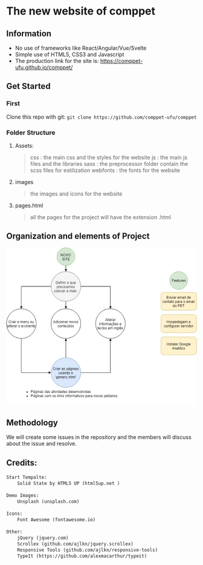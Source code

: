 # The new website of comppet


## Information

- No use of frameworks like React/Angular/Vue/Svelte
- Simple use of HTML5, CSS3 and Javascript
- The production link for the site is: https://comppet-ufu.github.io/comppet/

## Get Started

### First
Clone this repo with git:
`git clone https://github.com/comppet-ufu/comppet`

### Folder Structure

1. Assets: 
   > css : the main css and the styles for the website
   > js : the main js files and the libraries
   > sass : the preprocessor folder contain the scss files for estilization
   > webfonts : the fonts for the website
2. images  
   >the images and icons for the website
3. pages.html
   > all the pages for the project will have the extension .html

## Organization and elements of Project

![alt](infoGitHub/projeto.jpg)


## Methodology

We will create some issues in the repository and the members will discuss about the issue and resolve.


## Credits:
	Start Tempalte:
		Solid State by HTML5 UP (html5up.net )

	Demo Images:
		Unsplash (unsplash.com)

	Icons:
		Font Awesome (fontawesome.io)

	Other:
		jQuery (jquery.com)
		Scrollex (github.com/ajlkn/jquery.scrollex)
		Responsive Tools (github.com/ajlkn/responsive-tools)
		TypeIt (https://github.com/alexmacarthur/typeit)